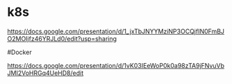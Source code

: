 # k8s

https://docs.google.com/presentation/d/1_jxTbJNYYMziNP3OCQjfIN0FmBJO2MOIjfz46YRJLd0/edit?usp=sharing

#Docker

https://docs.google.com/presentation/d/1vK03IEeWoP0k0a98zTA9jFNvuVbJMI2VoHRGq4UeHD8/edit
